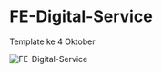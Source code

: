 # FE-Digital-Service
Template ke 4 Oktober

![FE-Digital-Service](https://user-images.githubusercontent.com/57338547/95821916-1aec3100-0d55-11eb-862f-dccae1f68cd6.png)
